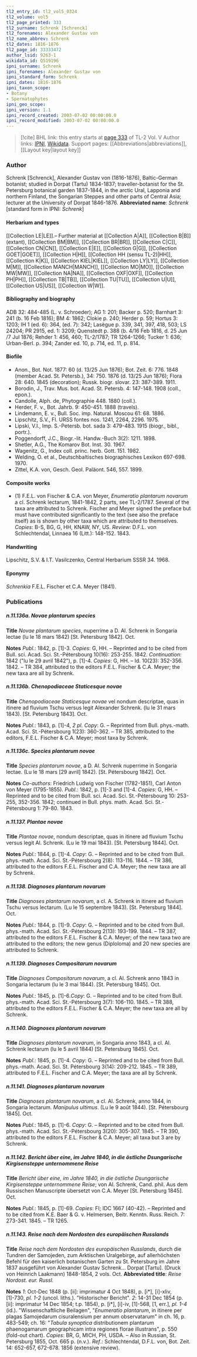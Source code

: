 ```yaml
---
tl2_entry_id: tl2_vol5_0324
tl2_volume: vol5
tl2_page_printed: 333
tl2_surname: Schrenk [Schrenck]
tl2_forenames: Alexander Gustav von
tl2_name_abbrev: Schrenk
tl2_dates: 1816-1876
tl2_page_id: 33333472
author_lsid: 9263-1
wikidata_id: Q519196
ipni_surname: Schrenk
ipni_forenames: Alexander Gustav von
ipni_standard_form: Schrenk
ipni_dates: 1816-1876
ipni_taxon_scope: 
- Botany
- Spermatophytes
ipni_geo_scope: 
ipni_version: 1.1
ipni_record_created: 2003-07-02 00:00:00.0
ipni_record_modified: 2003-07-02 00:00:00.0
---
```


> [!cite] BHL link: this entry starts at [page 333](https://www.biodiversitylibrary.org/page/33333472) of TL-2 Vol. V
> Author links: [IPNI](https://www.ipni.org/a/9263-1), [Wikidata](https://www.wikidata.org/wiki/Q519196). Support pages: [[Abbreviations|abbreviations]], [[Layout key|layout key]]

### Author

Schrenk \[Schrenck\], Alexander Gustav von (1816-1876), Baltic-German botanist; studied in Dorpat (Tartu) 1834-1837; traveller-botanist for the St. Petersburg botanical garden 1837-1844, in the arctic Ural, Lapponia and northern Finland, the Songarian Steppes and other parts of Central Asia; lecturer at the University of Dorpat 1846-1876. 
**Abbreviated name**: *Schrenk* \[standard form in IPNI: *Schrenk*\]

#### Herbarium and types

[[Collection LE|LE]].– Further material at [[Collection A|A]], [[Collection B|B]] (extant), [[Collection BM|BM]], [[Collection BR|BR]], [[Collection C|C]], [[Collection CN|CN]], [[Collection E|E]], [[Collection G|G]], [[Collection GOET|GOET]], [[Collection H|H]], [[Collection HH (sensu TL-2)|HH]], [[Collection K|K]], [[Collection KIEL|KIEL]], [[Collection LY|LY]], [[Collection M|M]], [[Collection MANCH|MANCH]], [[Collection MO|MO]], [[Collection MW|MW]], [[Collection NA|NA]], [[Collection OXF|OXF]], [[Collection PH|PH]], [[Collection TB|TB]], [[Collection TU|TU]], [[Collection U|U]], [[Collection US|US]], [[Collection W|W]].

#### Bibliography and biography

ADB 32: 484-485 (L. v. Schroeder); AG 1: 201; Backer p. 520; Barnhart 3: 241 (b. 16 Feb 1816); BM 4: 1862; Clokie p. 240; Herder p. 59; Hortus 3: 1203; IH 1 (ed. 6): 364, (ed. 7): 342; Lasègue p. 339, 341, 397, 418, 503; LS 24204; PR 2915, ed. 1: 3209; Quenstedt p. 388 (b. 4/16 Feb 1816, d. 25 Jun /7 Jul 1876; Rehder 1: 456, 460; TL-2/1787; TR 1264-1266; Tucker 1: 636; Urban-Berl. p. 394; Zander ed. 10, p. 714, ed. 11, p. 814.

#### Biofile

- Anon., Bot. Not. 1877: 60 (d. 13/25 Jun 1876); Bot. Zeit. 6: 776. 1848 (member Acad. St. Petersb.), 34: 750. 1876 (d. 13/25 Jun 1876); Flora 28: 640. 1845 (decoration); Russk. biogr. slovar. 23: 387-389. 1911.
- Borodin, J., Trav. Mus. bot. Acad. St. Petersb. 4: 147-148. 1908 (coll., epon.).
- Candolle, Alph. de, Phytographie 448. 1880 (coll.).
- Herder, F. v., Bot. Jahrb. 9: 450-451. 1888 (travels).
- Lindemann, E. v., Bull. Soc. imp. Natural. Moscou 61: 68. 1886.
- Lipschitz, S.V., Fl. URSS fontes nos. 1241, 2264, 2296. 1975.
- Lipski, V.I., Imp. S.-Petersb. bot. sada 3: 479-483. 1915 (biogr., bibl., portr.).
- Poggendorff, J.C., Biogr.-lit. Handw.-Buch 3(2): 1211. 1898.
- Shetler, A.G., The Komarov Bot. Inst. 30. 1967.
- Wagenitz, G., Index coll. princ. herb. Gott. 151. 1982.
- Welding, O. et al., Deutschbaltisches biographisches Lexikon 697-698. 1970.
- Zittel, K.A. von, Gesch. Geol. Paläont. 546, 557. 1899.

#### Composite works

- (1) F.E.L. von Fischer & C.A. von Meyer, *Enumeratio plantarum novarum* a cl. Schrenk lectarum, 1841-1842, 2 parts, see TL-2/1787. Several of the taxa are attributed to Schrenk. Fischer and Meyer signed the preface but must have contributed significantly to the text (see also the preface itself) as is shown by other taxa which are attributed to themselves. *Copies*: B-S, BG, G, HH, KNAW, NY, US. *Review*: D.F.L. von Schlechtendal, Linnaea 16 (Litt.): 148-152. 1843.

#### Handwriting

Lipschitz, S.V. & I.T. Vasilczenko, Central Herbarium SSSR 34. 1968.

#### Eponymy

*Schrenkia* F.E.L. Fischer et C.A. Meyer (1841).

### Publications

##### n.11.136a. Novae plantarum species

**Title**
*Novae plantarum species*, nuperrime a D. Al. Schrenk in Songaria lectae (lu le 18 mars 1842) \[St. Petersburg 1842\]. Oct.

**Notes**
*Publ*.: 1842, p. \[1\]-3. *Copies*: G, HH. – Reprinted and to be cited from Bull. sci. Acad. Sci. St.-Pétersbourg 10(16): 253-255. 1842.
*Continuation*: 1842 ("lu le 29 avril 1842"), p. \[1\]-4. *Copies*: G, HH. – Id. 10(23): 352-356. 1842. – TR 384, attributed to the editors F.E.L. Fischer & C.A. Meyer; the new taxa are all by Schrenk.

##### n.11.136b. Chenopodiaceae Staticesque novae

**Title**
*Chenopodiaceae Staticesque novae* vel nondum descriptae, quas in itinere ad fluvium Tschu versus legit Alexander Schrenk. (lu le 31 mars 1843). \[St. Petersburg 1843\]. Oct.

**Notes**
*Publ*.: 1843, p. \[1\]-4, *2 pl. Copy*: G. – Reprinted from Bull. phys.-math. Acad. Sci. St.-Pétersbourg 1(23): 360-362. – TR 385, attributed to the editors, F.E.L. Fischer & C.A. Meyer; most taxa by Schrenk.

##### n.11.136c. Species plantarum novae

**Title**
*Species plantarum novae*, a D. Al. Schrenk nuperrime in Songaria lectae. (Lu le 18 mars \[29 avril\] 1842). \[St. Pétersbourg 1842\]. Oct.

**Notes**
*Co-authors*: Friedrich Ludwig von Fischer (1782-1851), Carl Anton von Meyer (1795-1855).
*Publ*.: 1842, p. \[1\]-3 and \[1\]-4. *Copies*: G, HH. – Reprinted and to be cited from Bull. sci. Acad. Sci. St.-Pétersbourg 10: 253-255, 352-356. 1842; continued in Bull. phys. math. Acad. Sci. St.-Pétersbourg 1: 79-80. 1843.

##### n.11.137. Plantae novae

**Title**
*Plantae novae*, nondum descriptae, quas in itinere ad fluvium Tschu versus legit Al. Schrenk. (Lu le 19 mai 1843). \[St. Petersburg 1844\]. Oct.

**Notes**
*Publ*.: 1844, p. \[1\]-4. *Copy*: G. – Reprinted and to be cited from Bull. phys.-math. Acad. Sci. St.-Pétersbourg 2(8): 113-116. 1844. – TR 386, attributed to the editors F.E.L. Fischer and C.A. Meyer; the new taxa are all by Schrenk.

##### n.11.138. Diagnoses plantarum novarum

**Title**
*Diagnoses plantarum novarum*, a cl. A. Schrenk in itinere ad fluvium Tschu versus lectarum. (Lu le 15 septembre 1843). \[St. Petersburg 1844\]. Oct.

**Notes**
*Publ*.: 1844, p. \[1\]-9. *Copy*: G. – Reprinted and to be cited from Bull. phys.-math. Acad. Sci. St.-Pétersbourg 2(13): 193-199. 1844. – TR 387, attributed to the editors F.E.L. Fischer & C.A. Meyer; of the new taxa two are attributed to the editors; the new genus (Diploloma) and 20 new species are attributed to Schrenk.

##### n.11.139. Diagnoses Compositarum novarum

**Title**
*Diagnoses Compositarum novarum*, a cl. Al. Schrenk anno 1843 in Songaria lectarum (lu le 3 mai 1844). \[St. Petersburg 1845\]. Oct.

**Notes**
*Publ*.: 1845, p. \[1\]-6.*Copy*: G. – Reprinted and to be cited from Bull. phys.-math. Acad. Sci. St.-Pétersbourg 3(7): 106-110. 1845. – TR 388, attributed to the editors F.E.L. Fischer & C.A. Meyer; the new taxa are all by Schrenk.

##### n.11.140. Diagnoses plantarum novarum

**Title**
*Diagnoses plantarum novarum*, in Songaria anno 1843, a cl. Al. Schrenk lectarum (lu le 5 avril 1844) \[St. Petersburg 1845\]. Oct.

**Notes**
*Publ*.: 1845, p. \[1\]-4. *Copy*: G. – Reprinted and to be cited from Bull. phys.-math. Acad. Sci. St. Pétersbourg 3(14): 209-212. 1845. – TR 389, attributed to F.E.L. Fischer and C.A. Meyer; the taxa are all by Schrenk.

##### n.11.141. Diagnoses plantarum novarum

**Title**
*Diagnoses plantarum novarum*, a cl. Al. Schrenk, anno 1844, in Songaria lectarum. *Manipulus ultimus*. (Lu le 9 août 1844). \[St. Pétersbourg 1845\]. Oct.

**Notes**
*Publ*.: 1845, p. \[1\]-6. *Copy*: G. – Reprinted and to be cited from Bull. phys.-math. Acad. Sci. St.-Pétersbourg 3(20): 305-307. 1845. – TR 390, attributed to the editors F.E.L. Fischer & C.A. Meyer; all taxa but 3 are by Schrenk.

##### n.11.142. Bericht über eine, im Jahre 1840, in die östliche Dsungarische Kirgisensteppe unternommene Reise

**Title**
*Bericht über eine, im Jahre 1840, in die östliche Dsungarische Kirgisensteppe unternommene Reise*; von Al. Schrenk, Cand. phil. Aus dem Russischen Manuscripte übersetzt von C.A. Meyer \[St. Petersburg 1845\]. Oct.

**Notes**
*Publ*.: 1845, p. \[1\]-69. *Copies*: FI; IDC 1667 (40-42). – Reprinted and to be cited from K.E. Baer & G. v. Helmersen, Beitr. Kenntn. Russ. Reich. 7: 273-341. 1845. – TR 1265.

##### n.11.143. Reise nach dem Nordosten des europäischen Russlands

**Title**
*Reise nach dem Nordosten des europäischen Russlands*, durch die Tundren der Samojeden, zum Arktischen Uralgebirge, auf allerhöchsten Befehl für den kaiserlich botanischen Garten zu St. Petersburg im Jahre 1837 ausgeführt von Alexander Gustav Schrenk... Dorpat \[Tartu\]. (Druck von Heinrich Laakmann) 1848-1854, 2 vols. Oct.
**Abbreviated title**: *Reise Nordost. eur. Russl.*

**Notes**
*1*: Oct-Dec 1848 (p. \[ii\]: imprimatur 4 Oct 1848), p. \[i\*\], \[i\]-xliv, \[1\]-730, *pl. 1-2* (uncol. liths.). "Historischer Bericht".
*2*: 14-31 Dec 1854 (p. \[ii\]: imprimatur 14 Dec 1854; t.p. 1854), p. \[i\*\], \[i\]-iv, \[1\]-568, \[1, err.\], *pl. 1-4* (id.). "Wissenschaftliche Beilagen", "*Enumeratio plantarum*, in itinere per plagas Samojedarum cisuralensium per annum observatarum" in ch. 16, p. 483-549; ch. 16: "*Tabula synoptica* distributionem plantarum phaenogamarum geographicam intra regiones florae illustrans", p. 550 (fold-out chart).
*Copies*: BR, G, MICH, PH, USDA. – Also in Russian, St. Petersburg 1855, Oct. 665 p.
(n.v.).
*Ref*.: Schlechtendal, D.F.L. von, Bot. Zeit. 14: 652-657, 672-678. 1856 (extensive review).

